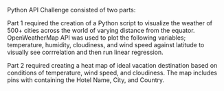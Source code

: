 Python API Challenge consisted of two parts: 

Part 1 required the creation of a Python script to visualize the weather of 500+ cities across the world of varying distance from the equator. OpenWeatherMap API was used to plot the following variables; temperature, humidity, cloudiness, and wind speed against latitude to visually see corrrelation and then run linear regression. 

Part 2 required creating a heat map of ideal vacation destination based on conditions of temperature, wind speed, and cloudiness. The map includes pins with containing the Hotel Name, City, and Country. 
